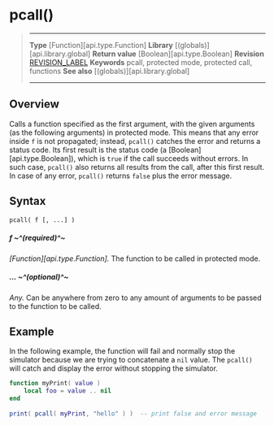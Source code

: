 # pcall()

> --------------------- ------------------------------------------------------------------------------------------
> __Type__              [Function][api.type.Function]
> __Library__           [(globals)][api.library.global]
> __Return value__      [Boolean][api.type.Boolean]
> __Revision__          [REVISION_LABEL](REVISION_URL)
> __Keywords__          pcall, protected mode, protected call, functions
> __See also__          [(globals)][api.library.global]
> --------------------- ------------------------------------------------------------------------------------------


## Overview

Calls a function specified as the first argument, with the given arguments (as the following arguments) in protected mode. This means that any error inside `f` is not propagated; instead, `pcall()` catches the error and returns a status code. Its first result is the status code (a [Boolean][api.type.Boolean]), which is `true` if the call succeeds without errors. In such case, `pcall()` also returns all results from the call, after this first result. In case of any error, `pcall()` returns `false` plus the error message.

## Syntax

	pcall( f [, ...] )

##### f ~^(required)^~
_[Function][api.type.Function]._ The function to be called in protected mode.

##### ... ~^(optional)^~
_Any._ Can be anywhere from zero to any amount of arguments to be passed to the function to be called.


## Example

In the following example, the function will fail and normally stop the simulator because we are trying to concatenate a `nil` value. The `pcall()` will catch and display the error without stopping the simulator.

`````lua
function myPrint( value )
    local foo = value .. nil
end
 
print( pcall( myPrint, "hello" ) )  -- print false and error message
`````
